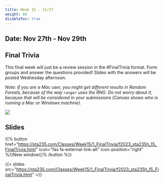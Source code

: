```yaml
---
title: Week 15 - 11/27
weight: 60
disableToc: true
---
```


## Date: Nov 27th - Nov 29th

## Final Trivia

This final week will just be a review session in the #FinalTrivia format. Form groups and answer the questions provided! Slides with the answers will be posted Wednesday afternoon.

*Note: If you are a Mac user, you might get different results in Random Forests, because of the way `ranger` uses the RNG. Do not worry about it, because that will be considered in your submissions (Canvas shows who is running a Mac or Windows machine).*


![](https://media.giphy.com/media/2u9rIEBoKMCpU6gNHY/giphy.gif)


## Slides

{{% button href="https://sta235.com/Classes/Week15/1_FinalTrivia/f2023_sta235h_15_FinalTrivia.html" icon="fas fa-external-link-alt" icon-position="right" %}}New window{{% /button %}} 

{{< slides src="https://sta235.com/Classes/Week15/1_FinalTrivia/f2023_sta235h_15_FinalTrivia.html" >}}



